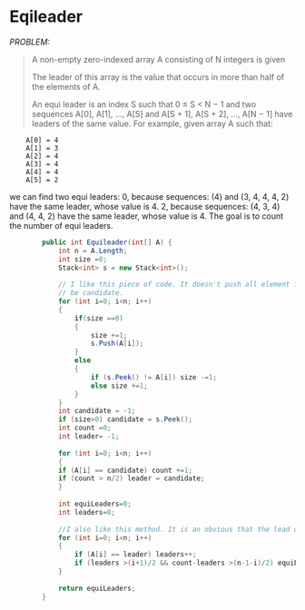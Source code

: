 # Eqileader

*PROBLEM:*

> A non-empty zero-indexed array A consisting of N integers is given
> 
> The leader of this array is the value that occurs in more than half of the elements of A.
> 
> An equi leader is an index S such that 0 ≤ S < N − 1 and two sequences A[0], A[1], ..., A[S] and A[S + 1], A[S + 2], ..., A[N − 1] have leaders of the same value.
> For example, given array A such that:
```
    A[0] = 4
    A[1] = 3
    A[2] = 4
    A[3] = 4
    A[4] = 4
    A[5] = 2
```    
we can find two equi leaders:
0, because sequences: (4) and (3, 4, 4, 4, 2) have the same leader, whose value is 4.
2, because sequences: (4, 3, 4) and (4, 4, 2) have the same leader, whose value is 4.
The goal is to count the number of equi leaders.


```c#
        public int Equileader(int[] A) {
            int n = A.Length;
            int size =0;
            Stack<int> s = new Stack<int>();
            
            // I like this piece of code. It doesn't push all element into the stack, instead, it only push the element that could 
            // be candidate.
            for (int i=0; i<n; i++)
            {
                if(size ==0)
                {
                    size +=1;
                    s.Push(A[i]);
                }
                else
                {
                    if (s.Peek() != A[i]) size -=1;
                    else size +=1;
                }           
            }
            int candidate = -1;
            if (size>0) candidate = s.Peek();
            int count =0;
            int leader= -1;
            
            for (int i=0; i<n; i++)
            {
            if (A[i] == candidate) count +=1;
            if (count > n/2) leader = candidate;
            }
            
            int equiLeaders=0;
            int leaders=0;
            
            //I also like this method. It is an obvious that the lead of the two slice must be the lead of the whole array.
            for (int i=0; i<n; i++)
            {
                if (A[i] == leader) leaders++;
                if (leaders >(i+1)/2 && count-leaders >(n-1-i)/2) equiLeaders++;             
            }        
            
            return equiLeaders;
        }

```
